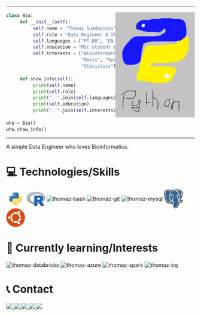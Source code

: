 
---

<img src="https://github.com/ThomazGR/ThomazGR/blob/main/python.png"
     alt="python_hand_made"
     style="margin-top:0px;"
     height="280px"
     align="right" />

```python
class Bio:
     def __init__(self):
          self.name = "Thomaz Guadagnini"
          self.role = "Data Engineer @ Iteris"
          self.languages = ["PT-BR", "EN-US"]
          self.education = "MSc student @ Unicamp"
          self.interests = ["Bioinformatics",
                            "Omics", "Spark",
                            "Statistics"]
     
     def show_info(self):
          print(self.name)
          print(self.role)
          print(", ".join(self.languages))
          print(self.education)
          print(", ".join(self.interests))
          
who = Bio()
who.show_info()
```
---

A simple Data Engineer who loves Bioinformatics.

# 💻 Technologies/Skills

<div style="display: inline_block";>
     <img align="center" alt="thomaz-python" width="50px"
        src="https://raw.githubusercontent.com/github/explore/80688e429a7d4ef2fca1e82350fe8e3517d3494d/topics/python/python.png">
     <img align="center" alt="thomaz-r" width="50px"
        src="https://raw.githubusercontent.com/github/explore/80688e429a7d4ef2fca1e82350fe8e3517d3494d/topics/r/r.png">
     <img align="center" alt="thomaz-bash" width="60px"
        src="https://img.icons8.com/plasticine/100/000000/bash.png">
     <img align="center" alt="thomaz-git" width="50px"
        src="https://www.vectorlogo.zone/logos/git-scm/git-scm-icon.svg">
     <img align="center" alt="thomaz-mysql" width="50px"
        src="https://www.vectorlogo.zone/logos/mysql/mysql-icon.svg">
     <img align="center" alt="thomaz-psql" width="50px"
        src="https://raw.githubusercontent.com/github/explore/80688e429a7d4ef2fca1e82350fe8e3517d3494d/topics/postgresql/postgresql.png">
     <img align="center" alt="thomaz-ubuntu" width="50px"
        src="https://raw.githubusercontent.com/github/explore/80688e429a7d4ef2fca1e82350fe8e3517d3494d/topics/ubuntu/ubuntu.png">
     
     
</div>

# 🧰 Currently learning/Interests

<div style="display: inline_block";>
     <img align="center" alt="thomaz-databricks" width="40px"
        src="https://www.vectorlogo.zone/logos/databricks/databricks-icon.svg">
     <img align="center" alt="thomaz-azure" width="50px"
        src="https://www.vectorlogo.zone/logos/microsoft_azure/microsoft_azure-icon.svg">
     <img align="center" alt="thomaz-spark" width="100px"
        src="https://www.vectorlogo.zone/logos/apache_spark/apache_spark-ar21.svg">
     <img align="center" alt="thomaz-bq" width="50px"
        src="https://www.vectorlogo.zone/logos/google_bigquery/google_bigquery-icon.svg">
     
     
</div>

# 📞 Contact
<div>
     <a href="mailto:ramalheira@protonmail.com" target="_blank"> <img src="https://img.shields.io/badge/ProtonMail-8B89CC?style=for-the-badge&logo=protonmail&logoColor=white" target="_blank"> </a>
     <a href="mailto:thomaz@vivaldi.net" target="_blank"> <img src="https://img.shields.io/badge/Gmail-D14836?style=for-the-badge&logo=gmail&logoColor=white" target="_blank"> </a>
     <a href="https://twitter.com/oddie1x" target="_blank"> <img src="https://img.shields.io/badge/Twitter-1DA1F2?style=for-the-badge&logo=twitter&logoColor=white" target="_blank"> </a>
     <a href="https://www.linkedin.com/in/thomazgr/" target="_blank"> <img src="https://img.shields.io/badge/LinkedIn-0077B5?style=for-the-badge&logo=linkedin&logoColor=white" target="_blank"> </a>
     <a href="https://github.com/ThomazGR" target="_blank"> <img src="https://img.shields.io/badge/GitHub-100000?style=for-the-badge&logo=github&logoColor=white" target="_blank"> </a>
</div>
